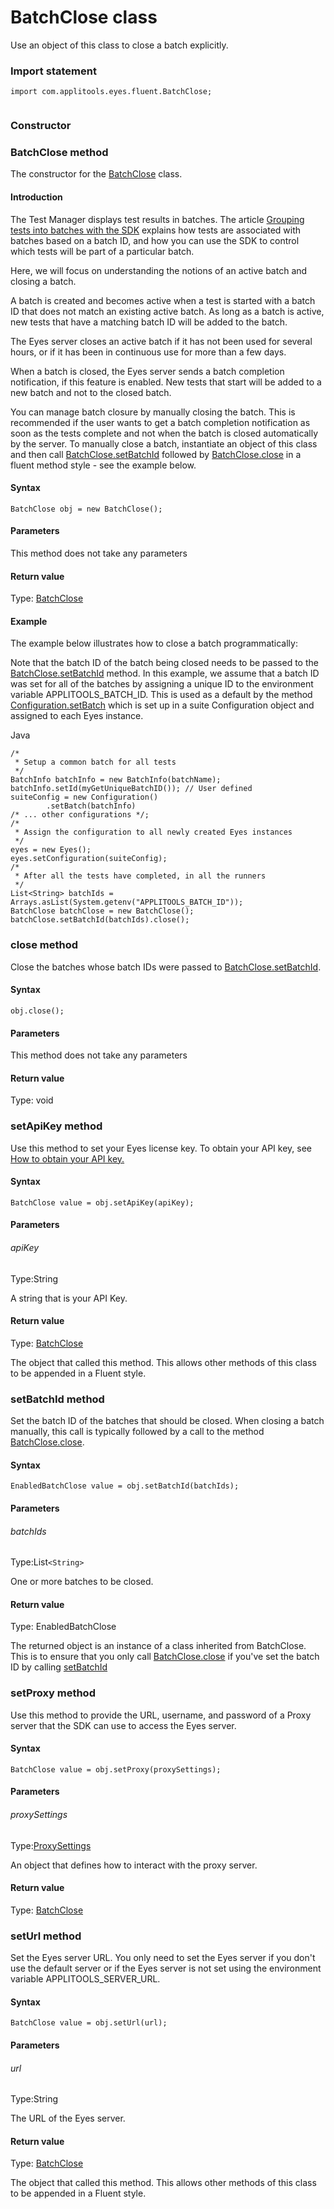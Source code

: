 # BatchClose class

Use an object of this class to close a batch explicitly.
 
 ### Import statement 
``` 
import com.applitools.eyes.fluent.BatchClose;
 
 ``` 
### Constructor  
### BatchClose method
The constructor for the [BatchClose](./batchclose) class.

#### Introduction 
The Test Manager displays test results in batches. The article [Grouping tests into batches with the SDK](https://applitools.com/docs/topics/working-with-test-batches/how-to-group-tests-into-batches.html) explains how tests are associated with batches based on a batch ID, and how you can use the SDK to control which tests will be part of a particular batch.

Here, we will focus on understanding the notions of an active batch and closing a batch.

A batch is created and becomes active when a test is started with a batch ID that does not match an existing active batch. As long as a batch is active, new tests that have a matching batch ID will be added to the batch.

The Eyes server closes an active batch if it has not been used for several hours, or if it has been in continuous use for more than a few days.

When a batch is closed, the Eyes server sends a batch completion notification, if this feature is enabled. New tests that start will be added to a new batch and not to the closed batch.

You can manage batch closure by manually closing the batch. This is recommended if the user wants to get a batch completion notification as soon as the tests complete and not when the batch is closed automatically by the server.
To manually close a batch, instantiate an object of this class and then call [BatchClose.setBatchId](#setbatchid-method) followed by [BatchClose.close](#close-method) in a fluent method style - see the example below.

#### Syntax 
 ``` 
BatchClose obj = new BatchClose();
 ``` 

 #### Parameters 
This method does not take any parameters 
 
 #### Return value 
Type: [BatchClose](./batchclose)

 #### Example 
The example below illustrates how to close a batch programmatically:

Note that the batch ID of the batch being closed needs to be passed to the [BatchClose.setBatchId](#setbatchid-method) method. In this example, we assume that a batch ID was set for all of the batches by assigning a unique ID to the environment variable APPLITOOLS\_BATCH\_ID. This is used as a default by the method [Configuration.setBatch](./configuration#setbatch-method) which is set up in a suite Configuration object and assigned to each Eyes instance.

Java

    /*
     * Setup a common batch for all tests
     */
    BatchInfo batchInfo = new BatchInfo(batchName);
    batchInfo.setId(myGetUniqueBatchID()); // User defined
    suiteConfig = new Configuration() 
            .setBatch(batchInfo)
    /* ... other configurations */; 
    /*
     * Assign the configuration to all newly created Eyes instances
     */
    eyes = new Eyes();
    eyes.setConfiguration(suiteConfig);
    /*
     * After all the tests have completed, in all the runners
     */
    List<String> batchIds = Arrays.asList(System.getenv("APPLITOOLS_BATCH_ID"));
    BatchClose batchClose = new BatchClose();
    batchClose.setBatchId(batchIds).close(); 
### close method
Close the batches whose batch IDs were passed to [BatchClose.setBatchId](#setbatchid-method).

#### Syntax 
 ``` 
obj.close();
 ``` 

 #### Parameters 
This method does not take any parameters 
 
 #### Return value 
Type: void
 
### setApiKey method
Use this method to set your Eyes license key.
To obtain your API key, see [How to obtain your API key.](https://applitools.com/docs/topics/overview/obtain-api-key.html)
#### Syntax 
 ``` 
BatchClose value = obj.setApiKey(apiKey);
 ``` 

 #### Parameters 
 ###### apiKey 
  
 Type:String 
  
 A string that is your API Key. 
  
 #### Return value 
Type: [BatchClose](./batchclose)

The object that called this method. This allows other methods of this class to be appended in a Fluent style. 
### setBatchId method
Set the batch ID of the batches that should be closed.
When closing a batch manually, this call is typically followed by a call to the method [BatchClose.close](#close-method).

#### Syntax 
 ``` 
EnabledBatchClose value = obj.setBatchId(batchIds);
 ``` 

 #### Parameters 
 ###### batchIds 
  
 Type:List`<String>`
  
 One or more batches to be closed. 
  
 #### Return value 
Type: EnabledBatchClose

The returned object is an instance of a class inherited from BatchClose. This is to ensure that you only call [BatchClose.close](#close-method) if you've set the batch ID by calling [setBatchId](#)

 
### setProxy method
Use this method to provide the URL, username, and password of a Proxy server that the SDK can use to access the Eyes server.

#### Syntax 
 ``` 
BatchClose value = obj.setProxy(proxySettings);
 ``` 

 #### Parameters 
 ###### proxySettings 
  
 Type:[ProxySettings](./proxysettings) 
  
 An object that defines how to interact with the proxy server. 
  
 #### Return value 
Type: [BatchClose](./batchclose) 
### setUrl method
Set the Eyes server URL.
You only need to set the Eyes server if you don't use the default server or if the Eyes server is not set using the environment variable APPLITOOLS\_SERVER\_URL.

#### Syntax 
 ``` 
BatchClose value = obj.setUrl(url);
 ``` 

 #### Parameters 
 ###### url 
  
 Type:String 
  
 The URL of the Eyes server. 
  
 #### Return value 
Type: [BatchClose](./batchclose)

The object that called this method. This allows other methods of this class to be appended in a Fluent style.